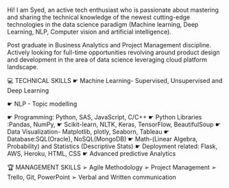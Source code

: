 Hi! I am Syed, an active tech enthusiast who is passionate about mastering and sharing the technical knowledge of the newest cutting-edge technologies in the data science paradigm (Machine learning, Deep Learning, NLP, Computer vision and artificial intelligence). 

Post graduate in Business Analytics and Project Management discipline. Actively looking for full-time opportunities revolving around product design and development in the area of data science leveraging cloud platform landscape.

💻 TECHNICAL SKILLS
☛ Machine Learning- Supervised, Unsupervised and Deep Learning  

☛ NLP - Topic modelling  

☛ Programming: Python, SAS, JavaScript, C/C++
☛ Python Libraries :Pandas, NumPy, 
☛ Scikit-learn, NLTK, Keras, TensorFlow, BeautifulSoup
☛ Data Visualization- Matplotlib, plotly, Seaborn, Tableau
☛ Database:SQL(Oracle), NoSQL(MongoDB)
☛ Math-(Linear Algebra, Probability) and Statistics (Descriptive Stats)
☛ Deployment related: Flask, AWS, Heroku, HTML, CSS
☛ Advanced predictive Analytics

🏆 MANAGEMENT SKILLS
➢ Agile Methodology
➢ Project Management
➢ Trello, Git, PowerPoint
➢ Verbal and Written communication
